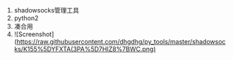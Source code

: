 1. shadowsocks管理工具
2. python2
3. 凑合用
4. ![Screenshot](https://raw.githubusercontent.com/dhgdhg/py_tools/master/shadowsocks/K155%5DYFXTA(3PA%5D7HIZ8%7BWC.png)
